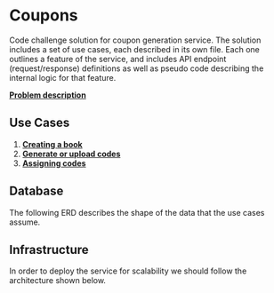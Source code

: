 # Coupons

Code challenge solution for coupon generation service.
The solution includes a set of use cases, each described in its own file.
Each one outlines a feature of the service, and includes API endpoint
(request/response) definitions as well as pseudo code describing
the internal logic for that feature.

[**Problem description**](challenge.pdf)

## Use Cases

1. [**Creating a book**](cases/create_book.md)
2. [**Generate or upload codes**](cases/add_codes.md)
3. [**Assigning codes**](cases/assign_code.md)

## Database

The following ERD describes the shape of the data that the use cases assume.

## Infrastructure

In order to deploy the service for scalability we should follow the architecture shown below.
